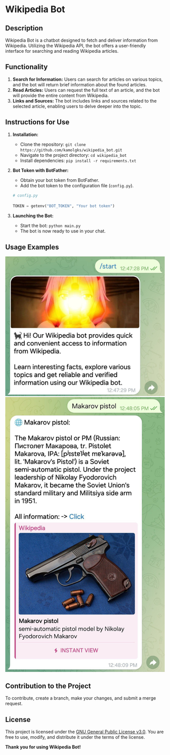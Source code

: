 # Wikipedia Bot

## Description

Wikipedia Bot is a chatbot designed to fetch and deliver information from Wikipedia. Utilizing the Wikipedia API, the bot offers a user-friendly interface for searching and reading Wikipedia articles.

## Functionality

1. **Search for Information:** Users can search for articles on various topics, and the bot will return brief information about the found articles.
2. **Read Articles:** Users can request the full text of an article, and the bot will provide the entire content from Wikipedia.
3. **Links and Sources:** The bot includes links and sources related to the selected article, enabling users to delve deeper into the topic.

## Instructions for Use

1. **Installation:**
   - Clone the repository: `git clone https://github.com/kamolgks/wikipedia_bot.git`
   - Navigate to the project directory: `cd wikipedia_bot`
   - Install dependencies: `pip install -r requirements.txt`

2. **Bot Token with BotFather:**
   - Obtain your bot token from BotFather.
   - Add the bot token to the configuration file (`config.py`).

    ```python
    # config.py

    TOKEN = getenv("BOT_TOKEN", "Your bot token")
    ```

3. **Launching the Bot:**
   - Start the bot: `python main.py`
   - The bot is now ready to use in your chat.

## Usage Examples

<img src="v1.jpg" alt="Usage Example 1">

<img src="v2.jpg" alt="Usage Example 2">

## Contribution to the Project

To contribute, create a branch, make your changes, and submit a merge request.

## License

This project is licensed under the [GNU General Public License v3.0](LICENSE). You are free to use, modify, and distribute it under the terms of the license.

**Thank you for using Wikipedia Bot!**
